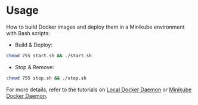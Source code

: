 # Usage

How to build Docker images and deploy them in a Minikube environment with Bash scripts:

* Build & Deploy: 
```bash
chmod 755 start.sh && ./start.sh
```

* Stop & Remove:
```bash
chmod 755 stop.sh && ./stop.sh
```

For more details, refer to the tutorials on [Local Docker Daemon](https://github.com/LamSut/Play-with-Containers/blob/main/2.backend/node/tutorial-local.md) or [Minikube Docker Daemon](https://github.com/LamSut/Play-with-Containers/blob/main/2.backend/node/tutorial-minikube.md).
